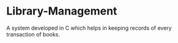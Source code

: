# Library-Management
A system developed in C which helps in keeping records of every transaction of books.
